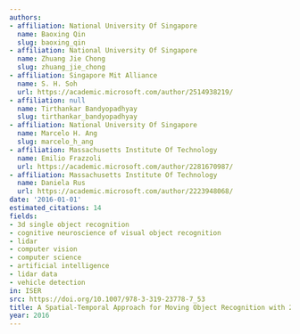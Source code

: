 ```yaml
---
authors:
- affiliation: National University Of Singapore
  name: Baoxing Qin
  slug: baoxing_qin
- affiliation: National University Of Singapore
  name: Zhuang Jie Chong
  slug: zhuang_jie_chong
- affiliation: Singapore Mit Alliance
  name: S. H. Soh
  url: https://academic.microsoft.com/author/2514938219/
- affiliation: null
  name: Tirthankar Bandyopadhyay
  slug: tirthankar_bandyopadhyay
- affiliation: National University Of Singapore
  name: Marcelo H. Ang
  slug: marcelo_h_ang
- affiliation: Massachusetts Institute Of Technology
  name: Emilio Frazzoli
  url: https://academic.microsoft.com/author/2281670987/
- affiliation: Massachusetts Institute Of Technology
  name: Daniela Rus
  url: https://academic.microsoft.com/author/2223948068/
date: '2016-01-01'
estimated_citations: 14
fields:
- 3d single object recognition
- cognitive neuroscience of visual object recognition
- lidar
- computer vision
- computer science
- artificial intelligence
- lidar data
- vehicle detection
in: ISER
src: https://doi.org/10.1007/978-3-319-23778-7_53
title: A Spatial-Temporal Approach for Moving Object Recognition with 2D LIDAR
year: 2016
---
```

